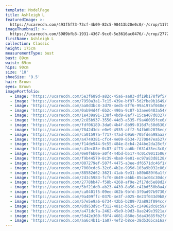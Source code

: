 ```yaml
---
template: ModelPage
title: Ashleigh L
featuredImage: >-
  https://ucarecdn.com/493f5f73-73cf-4b09-82c5-90413b20e0c0/-/crop/1170x605/0,21/-/preview/
imageThumbnail: >-
  https://ucarecdn.com/5989bfb3-1931-4367-9cc0-5e3616ac0476/-/crop/2772x2899/1136,0/-/preview/
firstName: Ashleigh L
collection: Classic
height: 175cm
measurementType: bust
bust: 89cm
waist: 69cm
hips: 90cm
size: '10'
shoeSize: '9.5'
hair: Brown
eyes: Brown
imagePortfolio:
  - image: 'https://ucarecdn.com/5e3f689d-a82c-45a6-aa83-df19b178f9f5/'
  - image: 'https://ucarecdn.com/7950a3a1-7c15-439e-bf97-5d2fbe9b1649/'
  - image: 'https://ucarecdn.com/aa0d3bc8-3d78-4ed5-8ff6-99a197af040e/'
  - image: 'https://ucarecdn.com/0ab94d4f-6b2c-490a-9c87-b3aee6483a54/'
  - image: 'https://ucarecdn.com/1e439a91-138f-4bd9-8af7-15ca407d0327/'
  - image: 'https://ucarecdn.com/2c85b937-3550-44d3-a535-f9a46005fce6/'
  - image: 'https://ucarecdn.com/fdf06189-3da0-4b4f-8b99-016d7c50d630/'
  - image: 'https://ucarecdn.com/7842d3dc-e0e9-4935-aff2-54fb6b2076ec/'
  - image: 'https://ucarecdn.com/ca01597a-f717-47ad-b9a6-705fdea98aaa/'
  - image: 'https://ucarecdn.com/a4749381-cfc4-4e09-8534-7270847ea527/'
  - image: 'https://ucarecdn.com/f14de944-9c55-484e-8cb4-244be2da28cf/'
  - image: 'https://ucarecdn.com/c43ec83e-0c87-4f73-aa6b-f631d35ec3c0/'
  - image: 'https://ucarecdn.com/0e0f6b0e-a0f4-44bd-b517-4c01c9011506/'
  - image: 'https://ucarecdn.com/f9b44579-8c39-4ba0-9e01-ec97a83d8128/'
  - image: 'https://ucarecdn.com/007279ef-507f-4475-a3ee-df6571dc46f1/'
  - image: 'https://ucarecdn.com/7060cdc6-32c6-4b2e-995d-103a9b932c86/'
  - image: 'https://ucarecdn.com/88582d62-3621-41ab-9e31-b80b089f6a1f/'
  - image: 'https://ucarecdn.com/2d3c5983-fcf0-4649-a6bb-85cac04c30dc/'
  - image: 'https://ucarecdn.com/2778bb47-f58b-4268-af9e-2f17dd5e88d2/'
  - image: 'https://ucarecdn.com/5bf21dd0-ab23-4439-8a56-c41bd550b8a4/'
  - image: 'https://ucarecdn.com/ca0401f5-09ee-462b-9bfd-3f9ad97b9730/'
  - image: 'https://ucarecdn.com/9a409ffc-037b-4e3f-a025-8e23f033d9b8/'
  - image: 'https://ucarecdn.com/57e5e9a6-6734-42b5-b289-72a893f094cc/'
  - image: 'https://ucarecdn.com/8d953d9c-f312-481c-b526-c24962dc8c59/'
  - image: 'https://ucarecdn.com/a471dc7a-2462-45e9-b9d3-8ae249e3921a/'
  - image: 'https://ucarecdn.com/5d42e360-f8f4-4681-860e-5da43685fb2f/'
  - image: 'https://ucarecdn.com/aa6c4b11-1a07-4ef2-b8ce-38d5365ca16a/'
---
```


